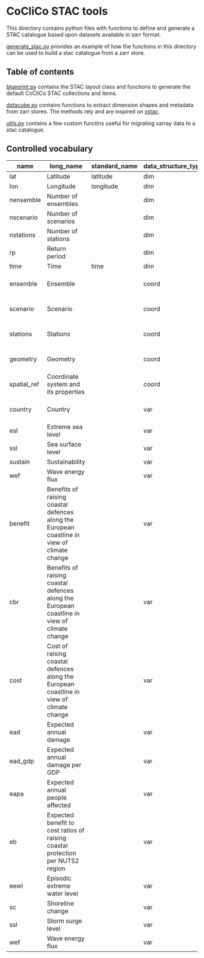 # CoCliCo STAC tools

This directory contains python files with functions to define and generate a STAC
catalogue based upon datasets available in zarr format.

[generate_stac.py](../scripts/generate_stac.py) provides an example of how the functions
in this directory can be used to build a stac catalogue from a zarr store.

## Table of contents

[blueprint.py](./blueprint.py) contains the STAC layout class and functions to generate
the default CoCliCo STAC collections and items.

[datacube.py](./datacube.py) contains functions to extract dimension shapes and metadata
from zarr stores. The methods rely and are inspired on
[xstac](https://github.com/TomAugspurger/xstac).

[utils.py](./utils.py) contains a few custom functins useful for migrating xarray data to
a stac catalogue.

## Controlled vocabulary
| **name**    | **long_name**                                                                               | **standard_name** | **data_structure_type** | **dtype**             |
|-------------|---------------------------------------------------------------------------------------------|-------------------|-------------------------|-----------------------|
| lat         | Latitude                                                                                    | latitude          | dim                     | float                 |
| lon         | Longitude                                                                                   | longitude         | dim                     | float                 |
| nensemble   | Number of ensembles                                                                         |                   | dim                     | int                   |
| nscenario   | Number of scenarios                                                                         |                   | dim                     | int                   |
| nstations   | Number of stations                                                                          |                   | dim                     | int                   |
| rp          | Return period                                                                               |                   | dim                     | int                   |
| time        | Time                                                                                        | time              | dim                     | cftime                |
| ensemble    | Ensemble                                                                                    |                   | coord                   | zero-terminated bytes |
| scenario    | Scenario                                                                                    |                   | coord                   | zero-terminated bytes |
| stations    | Stations                                                                                    |                   | coord                   | zero-terminated bytes |
| geometry    | Geometry                                                                                    |                   | coord                   | well-known binary     |
| spatial_ref | Coordinate system and its properties                                                        |                   | coord                   | zero-terminated bytes |
| country     | Country                                                                                     |                   | var                     | zero-terminated bytes |
| esl         | Extreme sea level                                                                           |                   | var                     | float                 |
| ssl         | Sea surface level                                                                           |                   | var                     | float                 |
| sustain     | Sustainability                                                                              |                   | var                     | float                 |
| wef         | Wave energy flux                                                                            |                   | var                     | float                 |
| benefit     | Benefits of raising coastal defences along the European coastline in view of climate change |                   | var                     | float                 |
| cbr         | Benefits of raising coastal defences along the European coastline in view of climate change |                   | var                     | float                 |
| cost        | Cost of raising coastal defences along the European coastline in view of climate change     |                   | var                     | float                 |
| ead         | Expected annual damage                                                                      |                   | var                     | float                 |
| ead_gdp     | Expected annual damage per GDP                                                              |                   | var                     | float                 |
| eapa        | Expected annual people affected                                                             |                   | var                     | float                 |
| eb          | Expected benefit to cost ratios of raising coastal protection per NUTS2 region              |                   | var                     | float                 |
| eewl        | Episodic extreme water level                                                                |                   | var                     | float                 |
| sc          | Shoreline change                                                                            |                   | var                     | float                 |
| ssl         | Storm surge level                                                                           |                   | var                     | float                 |
| wef         | Wave energy flux                                                                            |                   | var                     | float                 |
